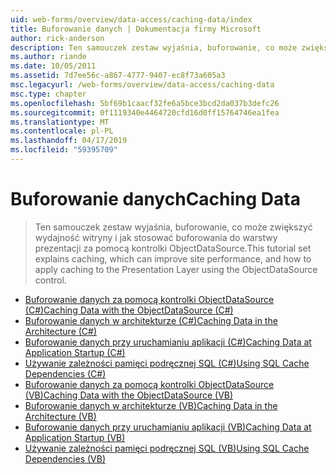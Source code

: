 ```yaml
---
uid: web-forms/overview/data-access/caching-data/index
title: Buforowanie danych | Dokumentacja firmy Microsoft
author: rick-anderson
description: Ten samouczek zestaw wyjaśnia, buforowanie, co może zwiększyć wydajność witryny i jak stosować buforowania do warstwy prezentacji za pomocą kontrolki ObjectDataSource...
ms.author: riande
ms.date: 10/05/2011
ms.assetid: 7d7ee56c-a867-4777-9407-ec8f73a605a3
msc.legacyurl: /web-forms/overview/data-access/caching-data
msc.type: chapter
ms.openlocfilehash: 5bf69b1caacf32fe6a5bce3bcd2da037b3defc26
ms.sourcegitcommit: 0f1119340e4464720cfd16d0ff15764746ea1fea
ms.translationtype: MT
ms.contentlocale: pl-PL
ms.lasthandoff: 04/17/2019
ms.locfileid: "59395709"
---
```

# <a name="caching-data"></a><span data-ttu-id="ad319-103">Buforowanie danych</span><span class="sxs-lookup"><span data-stu-id="ad319-103">Caching Data</span></span>

> <span data-ttu-id="ad319-104">Ten samouczek zestaw wyjaśnia, buforowanie, co może zwiększyć wydajność witryny i jak stosować buforowania do warstwy prezentacji za pomocą kontrolki ObjectDataSource.</span><span class="sxs-lookup"><span data-stu-id="ad319-104">This tutorial set explains caching, which can improve site performance, and how to apply caching to the Presentation Layer using the ObjectDataSource control.</span></span>


- [<span data-ttu-id="ad319-105">Buforowanie danych za pomocą kontrolki ObjectDataSource (C#)</span><span class="sxs-lookup"><span data-stu-id="ad319-105">Caching Data with the ObjectDataSource (C#)</span></span>](caching-data-with-the-objectdatasource-cs.md)
- [<span data-ttu-id="ad319-106">Buforowanie danych w architekturze (C#)</span><span class="sxs-lookup"><span data-stu-id="ad319-106">Caching Data in the Architecture (C#)</span></span>](caching-data-in-the-architecture-cs.md)
- [<span data-ttu-id="ad319-107">Buforowanie danych przy uruchamianiu aplikacji (C#)</span><span class="sxs-lookup"><span data-stu-id="ad319-107">Caching Data at Application Startup (C#)</span></span>](caching-data-at-application-startup-cs.md)
- [<span data-ttu-id="ad319-108">Używanie zależności pamięci podręcznej SQL (C#)</span><span class="sxs-lookup"><span data-stu-id="ad319-108">Using SQL Cache Dependencies (C#)</span></span>](using-sql-cache-dependencies-cs.md)
- [<span data-ttu-id="ad319-109">Buforowanie danych za pomocą kontrolki ObjectDataSource (VB)</span><span class="sxs-lookup"><span data-stu-id="ad319-109">Caching Data with the ObjectDataSource (VB)</span></span>](caching-data-with-the-objectdatasource-vb.md)
- [<span data-ttu-id="ad319-110">Buforowanie danych w architekturze (VB)</span><span class="sxs-lookup"><span data-stu-id="ad319-110">Caching Data in the Architecture (VB)</span></span>](caching-data-in-the-architecture-vb.md)
- [<span data-ttu-id="ad319-111">Buforowanie danych przy uruchamianiu aplikacji (VB)</span><span class="sxs-lookup"><span data-stu-id="ad319-111">Caching Data at Application Startup (VB)</span></span>](caching-data-at-application-startup-vb.md)
- [<span data-ttu-id="ad319-112">Używanie zależności pamięci podręcznej SQL (VB)</span><span class="sxs-lookup"><span data-stu-id="ad319-112">Using SQL Cache Dependencies (VB)</span></span>](using-sql-cache-dependencies-vb.md)

